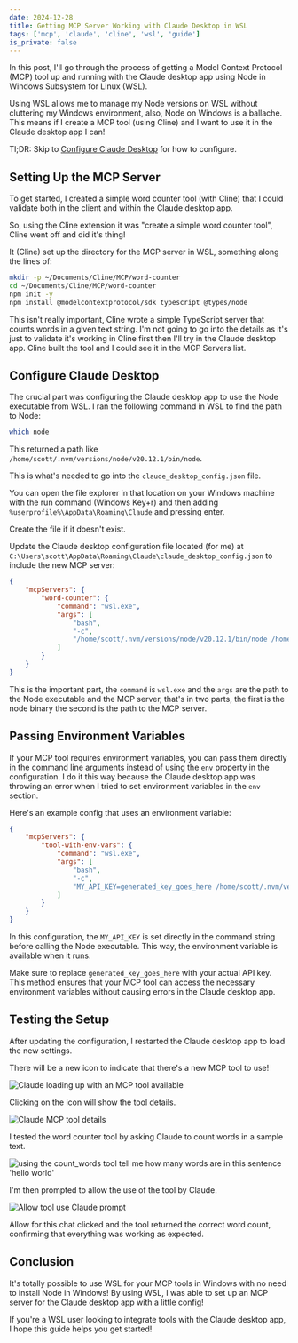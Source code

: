 ```yaml
---
date: 2024-12-28
title: Getting MCP Server Working with Claude Desktop in WSL
tags: ['mcp', 'claude', 'cline', 'wsl', 'guide']
is_private: false
---
```


<!-- cSpell:ignore modelcontextprotocol userprofile -->

In this post, I'll go through the process of getting a Model Context
Protocol (MCP) tool up and running with the Claude desktop app using
Node in Windows Subsystem for Linux (WSL).

Using WSL allows me to manage my Node versions on WSL without
cluttering my Windows environment, also, Node on Windows is a
ballache. This means if I create a MCP tool (using Cline) and I want
to use it in the Claude desktop app I can!

Tl;DR: Skip to [Configure Claude Desktop](#configure-claude-desktop)
for how to configure.

## Setting Up the MCP Server

To get started, I created a simple word counter tool (with Cline) that
I could validate both in the client and within the Claude desktop app.

So, using the Cline extension it was "create a simple word counter
tool", Cline went off and did it's thing!

It (Cline) set up the directory for the MCP server in WSL, something
along the lines of:

```bash
mkdir -p ~/Documents/Cline/MCP/word-counter
cd ~/Documents/Cline/MCP/word-counter
npm init -y
npm install @modelcontextprotocol/sdk typescript @types/node
```

This isn't really important, Cline wrote a simple TypeScript server
that counts words in a given text string. I'm not going to go into the
details as it's just to validate it's working in Cline first then I'll
try in the Claude desktop app. Cline built the tool and I could see it
in the MCP Servers list.

## Configure Claude Desktop

The crucial part was configuring the Claude desktop app to use the
Node executable from WSL. I ran the following command in WSL to find
the path to Node:

```bash
which node
```

This returned a path like
`/home/scott/.nvm/versions/node/v20.12.1/bin/node`.

This is what's needed to go into the `claude_desktop_config.json`
file.

You can open the file explorer in that location on your Windows
machine with the run command (Windows Key+r) and then adding
`%userprofile%\AppData\Roaming\Claude` and pressing enter.

Create the file if it doesn't exist.

Update the Claude desktop configuration file located (for me) at
`C:\Users\scott\AppData\Roaming\Claude\claude_desktop_config.json` to
include the new MCP server:

```json
{
	"mcpServers": {
		"word-counter": {
			"command": "wsl.exe",
			"args": [
				"bash",
				"-c",
				"/home/scott/.nvm/versions/node/v20.12.1/bin/node /home/scott/Documents/Cline/MCP/word-counter/build/index.js"
			]
		}
	}
}
```

This is the important part, the `command` is `wsl.exe` and the `args`
are the path to the Node executable and the MCP server, that's in two
parts, the first is the node binary the second is the path to the MCP
server.

## Passing Environment Variables

If your MCP tool requires environment variables, you can pass them
directly in the command line arguments instead of using the `env`
property in the configuration. I do it this way because the Claude
desktop app was throwing an error when I tried to set environment
variables in the `env` section.

Here's an example config that uses an environment variable:

```json
{
	"mcpServers": {
		"tool-with-env-vars": {
			"command": "wsl.exe",
			"args": [
				"bash",
				"-c",
				"MY_API_KEY=generated_key_goes_here /home/scott/.nvm/versions/node/v20.12.1/bin/node /home/scott/Documents/Cline/MCP/tool-with-env-vars/build/index.js"
			]
		}
	}
}
```

In this configuration, the `MY_API_KEY` is set directly in the command
string before calling the Node executable. This way, the environment
variable is available when it runs.

Make sure to replace `generated_key_goes_here` with your actual API
key. This method ensures that your MCP tool can access the necessary
environment variables without causing errors in the Claude desktop
app.

## Testing the Setup

After updating the configuration, I restarted the Claude desktop app
to load the new settings.

There will be a new icon to indicate that there's a new MCP tool to
use!

![Claude loading up with an MCP tool available](https://res.cloudinary.com/defkmsrpw/image/upload/q_auto,f_auto/v1735404805/scottspence.com/fd9cc8c9-6084-4339-89a1-299d74eddda8.png)

Clicking on the icon will show the tool details.

![Claude MCP tool details](https://res.cloudinary.com/defkmsrpw/image/upload/q_auto,f_auto/v1735404936/scottspence.com/d36041cb-6a04-4858-b198-56466144aa01.png)

I tested the word counter tool by asking Claude to count words in a
sample text.

![using the count_words tool tell me how many words are in this sentence 'hello world'](https://res.cloudinary.com/defkmsrpw/image/upload/q_auto,f_auto/v1735405062/scottspence.com/7c86ad22-87b2-4608-9250-6557a3e25ce2.png)

I'm then prompted to allow the use of the tool by Claude.

![Allow tool use Claude prompt](https://res.cloudinary.com/defkmsrpw/image/upload/q_auto,f_auto/v1735405100/scottspence.com/dde10ca0-bb3c-45a5-84dd-45d83f25a277.png)

Allow for this chat clicked and the tool returned the correct word
count, confirming that everything was working as expected.

## Conclusion

It's totally possible to use WSL for your MCP tools in Windows with no
need to install Node in Windows! By using WSL, I was able to set up an
MCP server for the Claude desktop app with a little config!

If you're a WSL user looking to integrate tools with the Claude
desktop app, I hope this guide helps you get started!
